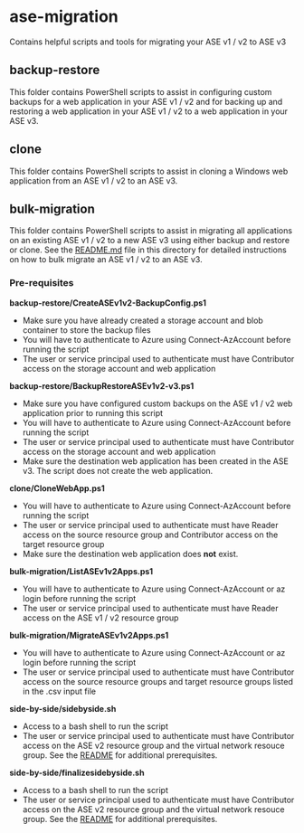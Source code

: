 # ase-migration
Contains helpful scripts and tools for migrating your ASE v1 / v2 to ASE v3

## backup-restore
This folder contains PowerShell scripts to assist in configuring custom backups for a web application in your ASE v1 / v2 and for backing up and restoring a web application in your ASE v1 / v2 to a web application in your ASE v3.

## clone
This folder contains PowerShell scripts to assist in cloning a Windows web application from an ASE v1 / v2 to an ASE v3.

## bulk-migration
This folder contains PowerShell scripts to assist in migrating all applications on an existing ASE v1 / v2 to a new ASE v3 using either backup and restore or clone. See the [README.md](bulk-migration/README.md) file in this directory for detailed instructions on how to bulk migrate an ASE v1 / v2 to an ASE v3.

### Pre-requisites
**backup-restore/CreateASEv1v2-BackupConfig.ps1**
- Make sure you have already created a storage account and blob container to store the backup files
- You will have to authenticate to Azure using Connect-AzAccount before running the script
- The user or service principal used to authenticate must have Contributor access on the storage account and web application

**backup-restore/BackupRestoreASEv1v2-v3.ps1**
- Make sure you have configured custom backups on the ASE v1 / v2 web application prior to running this script
- You will have to authenticate to Azure using Connect-AzAccount before running the script
- The user or service principal used to authenticate must have Contributor access on the storage account and web application
- Make sure the destination web application has been created in the ASE v3. The script does not create the web application.

**clone/CloneWebApp.ps1**
- You will have to authenticate to Azure using Connect-AzAccount before running the script
- The user or service principal used to authenticate must have Reader access on the source resource group and Contributor access on the target resource group
- Make sure the destination web application does **not** exist.

**bulk-migration/ListASEv1v2Apps.ps1**
- You will have to authenticate to Azure using Connect-AzAccount or az login before running the script
- The user or service principal used to authenticate must have Reader access on the ASE v1 / v2 resource group

**bulk-migration/MigrateASEv1v2Apps.ps1**
- You will have to authenticate to Azure using Connect-AzAccount or az login before running the script
- The user or service principal used to authenticate must have Contributor access on the source resource groups and target resource groups listed in the .csv input file

**side-by-side/sidebyside.sh**
- Access to a bash shell to run the script
- The user or service principal used to authenticate must have Contributor access on the ASE v2 resource group and the virtual network resouce group. See the [README](./side-by-side/README.md) for additional prerequisites.

**side-by-side/finalizesidebyside.sh**
- Access to a bash shell to run the script
- The user or service principal used to authenticate must have Contributor access on the ASE v2 resource group and the virtual network resouce group. See the [README](./side-by-side/README.md) for additional prerequisites.